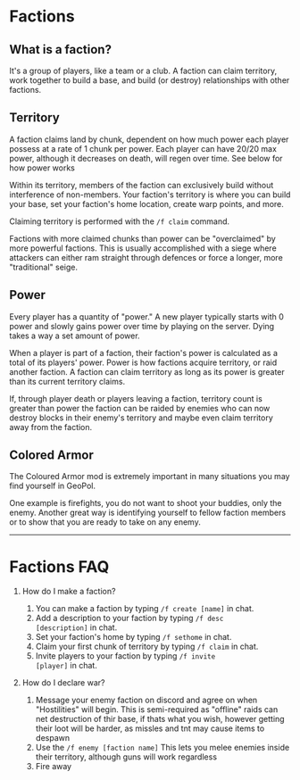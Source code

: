 # Factions

## What is a faction?

It's a group of players, like a team or a club. A faction can claim territory, work together to build a base, and build (or destroy) relationships with other factions.

## Territory

A faction claims land by chunk, dependent on how much power each player possess at a rate of 1 chunk per power. Each player can have 20/20 max power, although it decreases on death, will regen over time. See below for how power works   

Within its territory, members of the faction can exclusively build without interference of non-members. Your faction's territory is where you can build your base, set your faction's home location, create warp points, and more.

Claiming territory is performed with the <code>/f claim</code> command.

Factions with more claimed chunks than power can be "overclaimed" by more powerful factions. This is usually accomplished with a siege where attackers can either ram straight through defences or force a longer, more "traditional" seige.  

## Power

Every player has a quantity of "power." A new player typically starts with 0 power and slowly gains power over time by playing on the server. Dying takes a way a set amount of power.

When a player is part of a faction, their faction's power is calculated as a total of its players' power. Power is how factions acquire territory, or raid another faction. A faction can claim territory as long as its power is greater than its current territory claims.

If, through player death or players leaving a faction, territory count is greater than power the faction can be raided by enemies who can now destroy blocks in their enemy's territory and maybe even claim territory away from the faction.

## Colored Armor
The Coloured Armor mod is extremely important in many situations you may find yourself in GeoPol. 

One example is firefights, you do not want to shoot your buddies, only the enemy. Another great way is identifying yourself to fellow faction members or to show that you are ready to take on any enemy.

---

# Factions FAQ

1. How do I make a faction?

    1. You can make a faction by typing <code>/f create [name]</code> in chat. 
    2. Add a description to your faction by typing <code>/f desc [description]</code> in chat.
    3. Set your faction's home by typing <code>/f sethome</code> in chat.
    4. Claim your first chunk of territory by typing <code>/f claim</code> in chat.
    5. Invite players to your faction by typing <code>/f invite [player]</code> in chat. 

2. How do I declare war?    
    1. Message your enemy faction on discord and agree on when "Hostilities" will begin. This is semi-required as "offline" raids can net destruction of thir base, if thats what you wish, however getting their loot will be harder, as missles and tnt may cause items to despawn
    2. Use the <code>/f enemy [faction name]</code> This lets you melee enemies inside their territory, although guns will work regardless 
    3. Fire away    
    
